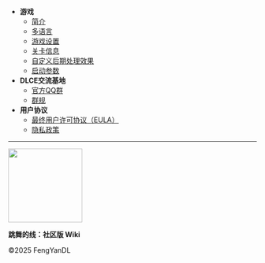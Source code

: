 - **游戏**
  - [简介](/home)
  - [多语言](dlce/localization.md)
  - [游戏设置](dlce/game-settings.md)
  - [关卡信息](dlce/level_information.md)
  - [自定义后期处理效果](dlce/custom_post_processing.md)
  - [启动参数](dlce/commands.md)
- **DLCE交流基地**
  - [官方QQ群](/dlce-group/about.md)
  - [群规](dlce-group/rules.md)
- **用户协议**
  - [最终用户许可协议（EULA）](dlce/eula.md)
  - [隐私政策](dlce/privacy.md)
***
<a href="https://afdian.com/a/fengyanDL"><img width="150" src="https://pic1.afdiancdn.com/static/img/welcome/button-sponsorme.png" alt=""></a>

<span><b>跳舞的线：社区版 Wiki</b></span>

<span>&copy;2025 FengYanDL</span>
